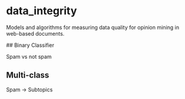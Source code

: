 # data_integrity
Models and algorithms for measuring data quality for opinion mining in web-based documents.

## Binary Classifier

Spam vs not spam

## Multi-class

Spam -> Subtopics
